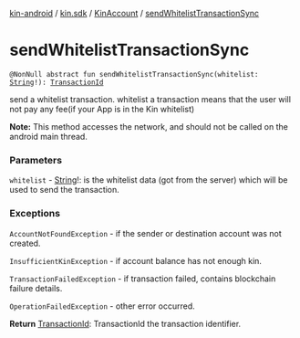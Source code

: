 [kin-android](../../index.md) / [kin.sdk](../index.md) / [KinAccount](index.md) / [sendWhitelistTransactionSync](./send-whitelist-transaction-sync.md)

# sendWhitelistTransactionSync

`@NonNull abstract fun sendWhitelistTransactionSync(whitelist: `[`String`](https://kotlinlang.org/api/latest/jvm/stdlib/kotlin/-string/index.html)`!): `[`TransactionId`](../-transaction-id/index.md)

send a whitelist transaction. whitelist a transaction means that the user will not pay any fee(if your App is in the Kin whitelist)

**Note:** This method accesses the network, and should not be called on the android main thread.

### Parameters

`whitelist` - [String](https://kotlinlang.org/api/latest/jvm/stdlib/kotlin/-string/index.html)!: is the whitelist data (got from the server) which will be used to send the transaction.

### Exceptions

`AccountNotFoundException` - if the sender or destination account was not created.

`InsufficientKinException` - if account balance has not enough kin.

`TransactionFailedException` - if transaction failed, contains blockchain failure details.

`OperationFailedException` - other error occurred.

**Return**
[TransactionId](../-transaction-id/index.md): TransactionId the transaction identifier.

